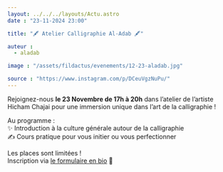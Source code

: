 ```yaml
---
layout: ../../../layouts/Actu.astro
date : "23-11-2024 23:00"

title: "🖋️ Atelier Calligraphie Al-Adab 🖋️"

auteur :
  - aladab

image : "/assets/fildactus/evenements/12-23-aladab.jpg"

source : "https://www.instagram.com/p/DCeuVgzNuPu/"
---
```


Rejoignez-nous __le 23 Novembre de 17h à 20h__ dans l’atelier de l’artiste Hicham Chajai pour une immersion unique dans l’art de la calligraphie !

Au programme :  
✨ Introduction à la culture générale autour de la calligraphie  
✍️ Cours pratique pour vous initier ou vous perfectionner

Les places sont limitées !  
Inscription via [le formulaire en bio](https://docs.google.com/forms/d/e/1FAIpQLSf4nKNc0YpGOjnOggoQgzZ8-q-myKQAlxRQNa3QCmGY_JIQ6Q/viewform) 🔗